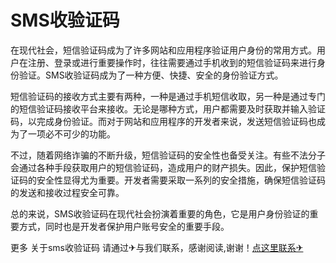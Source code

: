 # SMS收验证码

在现代社会，短信验证码成为了许多网站和应用程序验证用户身份的常用方式。用户在注册、登录或进行重要操作时，往往需要通过手机收到的短信验证码来进行身份验证。SMS收验证码成为了一种方便、快捷、安全的身份验证方式。

短信验证码的接收方式主要有两种，一种是通过手机短信收取，另一种是通过专门的短信验证码接收平台来接收。无论是哪种方式，用户都需要及时获取并输入验证码，以完成身份验证。而对于网站和应用程序的开发者来说，发送短信验证码也成为了一项必不可少的功能。

不过，随着网络诈骗的不断升级，短信验证码的安全性也备受关注。有些不法分子会通过各种手段获取用户的短信验证码，造成用户的财产损失。因此，保护短信验证码的安全性显得尤为重要。开发者需要采取一系列的安全措施，确保短信验证码的发送和接收过程安全可靠。

总的来说，SMS收验证码在现代社会扮演着重要的角色，它是用户身份验证的重要方式，同时也是开发者保护用户账号安全的重要手段。

更多 关于sms收验证码 请通过✈与我们联系，感谢阅读,谢谢！[点这里联系✈](https://gg.k02.cc)